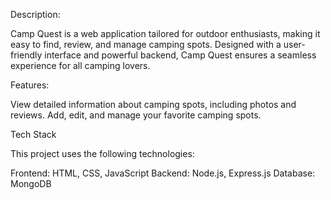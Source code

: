 Description:

Camp Quest is a web application tailored for outdoor enthusiasts, making it easy to find, review, and manage camping spots. Designed with a user-friendly interface and powerful backend, Camp Quest ensures a seamless experience for all camping lovers. 


Features:

View detailed information about camping spots, including photos and reviews.
Add, edit, and manage your favorite camping spots.


Tech Stack

This project uses the following technologies:

Frontend: HTML, CSS, JavaScript
Backend: Node.js, Express.js
Database: MongoDB
